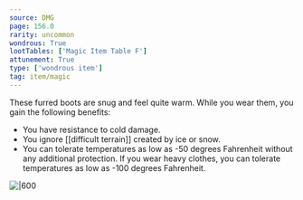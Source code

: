 ```yaml
---
source: DMG
page: 156.0
rarity: uncommon
wondrous: True
lootTables: ['Magic Item Table F']
attunement: True
type: ['wondrous item']
tag: item/magic
---
```


These furred boots are snug and feel quite warm. While you wear them, you gain the following benefits:

- You have resistance to cold damage.
- You ignore [[difficult terrain]] created by ice or snow.
- You can tolerate temperatures as low as -50 degrees Fahrenheit without any additional protection. If you wear heavy clothes, you can tolerate temperatures as low as -100 degrees Fahrenheit.


![|600](https://5e.tools/img/items/DMG/Boots%20of%20the%20Winterlands.jpg)